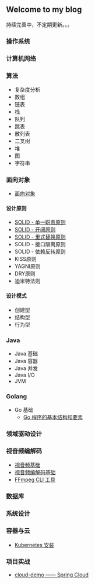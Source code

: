 ## Welcome to my blog

持续完善中，不定期更新。。。

### 操作系统

### 计算机网络

### 算法
- 复杂度分析
- 数组
- 链表
- 栈
- 队列
- 跳表
- 散列表
- 二叉树
- 堆
- 图
- 字符串

### 面向对象
- [面向对象](design-pattern/oop.md)
  
#### 设计原则
- [SOLID - 单一职责原则](design-pattern/srp.md)
- [SOLID - 开闭原则](design-pattern/ocp.md)
- [SOLID - 里式替换原则](design-pattern/lsp.md)
- SOLID - 接口隔离原则
- SOLID - 依赖反转原则
- KISS原则
- YAGNI原则
- DRY原则
- 迪米特法则
  
#### 设计模式
- 创建型
- 结构型
- 行为型


### Java
- Java 基础
- Java 容器
- Java 并发
- Java I/O
- JVM

### Golang
- Go 基础
  - [Go 程序的基本结构和要素](golang/Go程序的基本结构和要素.md)

### 领域驱动设计

### 视音频编解码
- [视音频基础](video-audio/视音频基础.md)
- [视音频编解码基础](video-audio/视音频编解码基础.md)
- [FFmpeg CLI 工具](video-audio/ffmpeg-cli.md)

### 数据库

### 系统设计

### 容器与云
  - [Kubernetes 安装](cloud-native/install-kubernetes.md)

### 项目实战
  - [cloud-demo —— Spring Cloud](https://github.com/kangliqi/cloud-demo)
